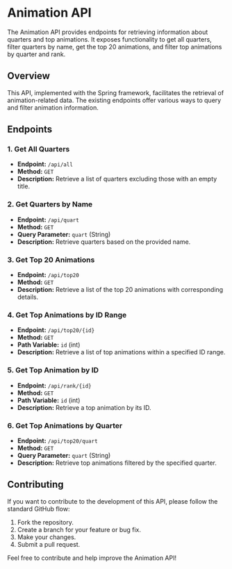 # Animation API

The Animation API provides endpoints for retrieving information about quarters and top animations. It exposes functionality to get all quarters, filter quarters by name, get the top 20 animations, and filter top animations by quarter and rank.

## Overview

This API, implemented with the Spring framework, facilitates the retrieval of animation-related data. The existing endpoints offer various ways to query and filter animation information.

## Endpoints

### 1. Get All Quarters

- **Endpoint:** `/api/all`
- **Method:** `GET`
- **Description:** Retrieve a list of quarters excluding those with an empty title.

### 2. Get Quarters by Name

- **Endpoint:** `/api/quart`
- **Method:** `GET`
- **Query Parameter:** `quart` (String)
- **Description:** Retrieve quarters based on the provided name.

### 3. Get Top 20 Animations

- **Endpoint:** `/api/top20`
- **Method:** `GET`
- **Description:** Retrieve a list of the top 20 animations with corresponding details.

### 4. Get Top Animations by ID Range

- **Endpoint:** `/api/top20/{id}`
- **Method:** `GET`
- **Path Variable:** `id` (int)
- **Description:** Retrieve a list of top animations within a specified ID range.

### 5. Get Top Animation by ID

- **Endpoint:** `/api/rank/{id}`
- **Method:** `GET`
- **Path Variable:** `id` (int)
- **Description:** Retrieve a top animation by its ID.

### 6. Get Top Animations by Quarter

- **Endpoint:** `/api/top20/quart`
- **Method:** `GET`
- **Query Parameter:** `quart` (String)
- **Description:** Retrieve top animations filtered by the specified quarter.

## Contributing

If you want to contribute to the development of this API, please follow the standard GitHub flow:

1. Fork the repository.
2. Create a branch for your feature or bug fix.
3. Make your changes.
4. Submit a pull request.

Feel free to contribute and help improve the Animation API!
